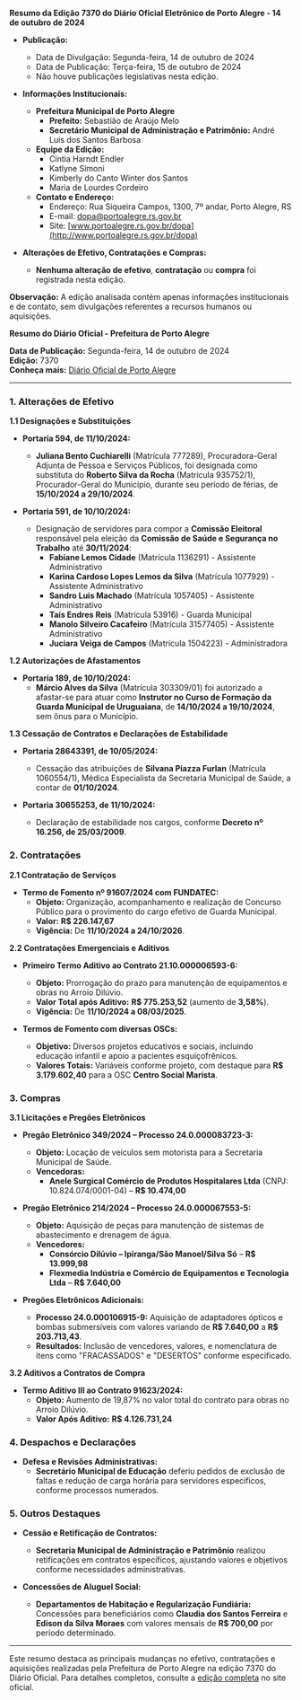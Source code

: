 **Resumo da Edição 7370 do Diário Oficial Eletrônico de Porto Alegre - 14 de outubro de 2024**

- **Publicação:**
  - Data de Divulgação: Segunda-feira, 14 de outubro de 2024
  - Data de Publicação: Terça-feira, 15 de outubro de 2024
  - Não houve publicações legislativas nesta edição.

- **Informações Institucionais:**
  - **Prefeitura Municipal de Porto Alegre**
    - **Prefeito:** Sebastião de Araújo Melo
    - **Secretário Municipal de Administração e Patrimônio:** André Luis dos Santos Barbosa
  - **Equipe da Edição:**
    - Cíntia Harndt Endler
    - Katlyne Simoni
    - Kimberly do Canto Winter dos Santos
    - Maria de Lourdes Cordeiro
  - **Contato e Endereço:**
    - Endereço: Rua Siqueira Campos, 1300, 7º andar, Porto Alegre, RS
    - E-mail: dopa@portoalegre.rs.gov.br
    - Site: [www.portoalegre.rs.gov.br/dopa](http://www.portoalegre.rs.gov.br/dopa)

- **Alterações de Efetivo, Contratações e Compras:**
  - **Nenhuma alteração de efetivo**, **contratação** ou **compra** foi registrada nesta edição.

**Observação:** A edição analisada contém apenas informações institucionais e de contato, sem divulgações referentes a recursos humanos ou aquisições.

**Resumo do Diário Oficial - Prefeitura de Porto Alegre**

**Data de Publicação:** Segunda-feira, 14 de outubro de 2024  
**Edição:** 7370  
**Conheça mais:** [Diário Oficial de Porto Alegre](http://www.portoalegre.rs.gov.br/dopa/)

---

### 1. Alterações de Efetivo

**1.1 Designações e Substituições**

- **Portaria 594, de 11/10/2024:**
  - **Juliana Bento Cuchiarelli** (Matrícula 777289), Procuradora-Geral Adjunta de Pessoa e Serviços Públicos, foi designada como substituta do **Roberto Silva da Rocha** (Matrícula 935752/1), Procurador-Geral do Município, durante seu período de férias, de **15/10/2024 a 29/10/2024**.

- **Portaria 591, de 10/10/2024:**
  - Designação de servidores para compor a **Comissão Eleitoral** responsável pela eleição da **Comissão de Saúde e Segurança no Trabalho** até **30/11/2024**:
    - **Fabiane Lemos Cidade** (Matrícula 1136291) - Assistente Administrativo
    - **Karina Cardoso Lopes Lemos da Silva** (Matrícula 1077929) - Assistente Administrativo
    - **Sandro Luis Machado** (Matrícula 1057405) - Assistente Administrativo
    - **Taís Endres Reis** (Matrícula 53916) - Guarda Municipal
    - **Manolo Silveiro Cacafeiro** (Matrícula 31577405) - Assistente Administrativo
    - **Juciara Veiga de Campos** (Matrícula 1504223) - Administradora

**1.2 Autorizações de Afastamentos**

- **Portaria 189, de 10/10/2024:**
  - **Márcio Alves da Silva** (Matrícula 303309/01) foi autorizado a afastar-se para atuar como **Instrutor no Curso de Formação da Guarda Municipal de Uruguaiana**, de **14/10/2024 a 19/10/2024**, sem ônus para o Município.

**1.3 Cessação de Contratos e Declarações de Estabilidade**

- **Portaria 28643391, de 10/05/2024:**
  - Cessação das atribuições de **Silvana Piazza Furlan** (Matrícula 1060554/1), Médica Especialista da Secretaria Municipal de Saúde, a contar de **01/10/2024**.

- **Portaria 30655253, de 11/10/2024:**
  - Declaração de estabilidade nos cargos, conforme **Decreto nº 16.256, de 25/03/2009**.

### 2. Contratações

**2.1 Contratação de Serviços**

- **Termo de Fomento nº 91607/2024 com FUNDATEC:**
  - **Objeto:** Organização, acompanhamento e realização de Concurso Público para o provimento do cargo efetivo de Guarda Municipal.
  - **Valor:** **R$ 226.147,67**
  - **Vigência:** De **11/10/2024 a 24/10/2026**.

**2.2 Contratações Emergenciais e Aditivos**

- **Primeiro Termo Aditivo ao Contrato 21.10.000006593-6:**
  - **Objeto:** Prorrogação do prazo para manutenção de equipamentos e obras no Arroio Dilúvio.
  - **Valor Total após Aditivo:** **R$ 775.253,52** (aumento de **3,58%**).
  - **Vigência:** De **11/10/2024 a 08/03/2025**.

- **Termos de Fomento com diversas OSCs:**
  - **Objetivo:** Diversos projetos educativos e sociais, incluindo educação infantil e apoio a pacientes esquiçofrênicos.
  - **Valores Totais:** Variáveis conforme projeto, com destaque para **R$ 3.179.602,40** para a OSC **Centro Social Marista**.

### 3. Compras

**3.1 Licitações e Pregões Eletrônicos**

- **Pregão Eletrônico 349/2024 – Processo 24.0.000083723-3:**
  - **Objeto:** Locação de veículos sem motorista para a Secretaria Municipal de Saúde.
  - **Vencedoras:**
    - **Anele Surgical Comércio de Produtos Hospitalares Ltda** (CNPJ: 10.824.074/0001-04) – **R$ 10.474,00**

- **Pregão Eletrônico 214/2024 – Processo 24.0.000067553-5:**
  - **Objeto:** Aquisição de peças para manutenção de sistemas de abastecimento e drenagem de água.
  - **Vencedores:**
    - **Consórcio Dilúvio – Ipiranga/São Manoel/Silva Só** – **R$ 13.999,98**
    - **Flexmedia Indústria e Comércio de Equipamentos e Tecnologia Ltda** – **R$ 7.640,00**

- **Pregões Eletrônicos Adicionais:**
  - **Processo 24.0.000106915-9:** Aquisição de adaptadores ópticos e bombas submersíveis com valores variando de **R$ 7.640,00** a **R$ 203.713,43**.
  - **Resultados:** Inclusão de vencedores, valores, e nomenclatura de itens como "FRACASSADOS" e "DESERTOS" conforme especificado.

**3.2 Aditivos a Contratos de Compra**

- **Termo Aditivo III ao Contrato 91623/2024:**
  - **Objeto:** Aumento de 19,87% no valor total do contrato para obras no Arroio Dilúvio.
  - **Valor Após Aditivo:** **R$ 4.126.731,24**

### 4. Despachos e Declarações

- **Defesa e Revisões Administrativas:**
  - **Secretário Municipal de Educação** deferiu pedidos de exclusão de faltas e redução de carga horária para servidores específicos, conforme processos numerados.

### 5. Outros Destaques

- **Cessão e Retificação de Contratos:**
  - **Secretaria Municipal de Administração e Patrimônio** realizou retificações em contratos específicos, ajustando valores e objetivos conforme necessidades administrativas.
  
- **Concessões de Aluguel Social:**
  - **Departamentos de Habitação e Regularização Fundiária:** Concessões para beneficiários como **Claudia dos Santos Ferreira** e **Edison da Silva Moraes** com valores mensais de **R$ 700,00** por período determinado.

---

Este resumo destaca as principais mudanças no efetivo, contratações e aquisições realizadas pela Prefeitura de Porto Alegre na edição 7370 do Diário Oficial. Para detalhes completos, consulte a [edição completa](http://www.portoalegre.rs.gov.br/dopa/) no site oficial.